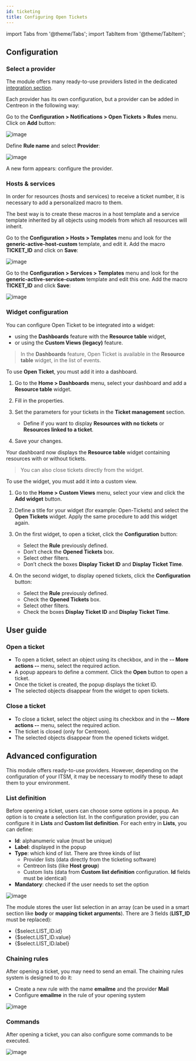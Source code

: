 ```yaml
---
id: ticketing
title: Configuring Open Tickets
---
```

import Tabs from '@theme/Tabs';
import TabItem from '@theme/TabItem';

## Configuration


### Select a provider

The module offers many ready-to-use providers listed in the dedicated [integration
section](../integrations/itsm/itsm-overview.md).

Each provider has its own configuration, but a provider
can be added in Centreon in the following way:

Go to the **Configuration > Notifications > Open Tickets > Rules** menu.
Click on **Add** button:

![image](../assets/alerts/open_tickets_add_provider_01.png)

Define **Rule name** and select **Provider**:

![image](../assets/alerts/open_tickets_add_provider_02.png)

A new form appears: configure the provider.

### Hosts & services

In order for resources (hosts and services) to receive a ticket number,
it is necessary to add a personalized macro to them.

The best way is to create these macros in a host template and a service
template inherited by all objects using models from which all resources
will inherit.

Go to the **Configuration > Hosts > Templates** menu and look for the
**generic-active-host-custom** template, and edit it. Add the macro
**TICKET\_ID** and click on **Save**:

![image](../assets/alerts/open_tickets_macro.png)

Go to the **Configuration > Services > Templates** menu and look for the
**generic-active-service-custom** template and edit this one. Add the
macro **TICKET\_ID** and click **Save**:

![image](../assets/alerts/open_tickets_macro.png)

### Widget configuration

You can configure Open Ticket to be integrated into a widget:
- using the **Dashboards** feature with the **Resource table** widget,
- or using the **Custom Views (legacy)** feature.

<Tabs groupId="sync">
<TabItem value="Dashboards" label="Dashboards">

> In the **Dashboards** feature, Open Ticket is available in the **Resource table** widget, in the list of events.

To use **Open Ticket**, you must add it into a dashboard.

1. Go to the **Home > Dashboards** menu, select your dashboard and add a **Resource table** widget.

2. Fill in the properties.

3. Set the parameters for your tickets in the **Ticket management** section.
   - Define if you want to display **Resources with no tickets** or **Resources linked to a ticket**.

4. Save your changes.

Your dashboard now displays the **Resource table** widget containing resources with or without tickets.

> You can also close tickets directly from the widget.

</TabItem>
<TabItem value="Custom Views (legacy)" label="Custom Views (legacy)">

To use the widget, you must add it into a custom view. 

1. Go to the **Home > Custom Views** menu, select your view and click the **Add widget**
button.

2. Define a title for your widget (for example: Open-Tickets) and select
the **Open Tickets** widget. Apply the same procedure to add this
widget again.

3. On the first widget, to open a ticket, click the **Configuration** button:
   - Select the **Rule** previously defined.
   - Don’t check the **Opened Tickets** box.
   - Select other filters.
   - Don’t check the boxes **Display Ticket ID** and **Display Ticket Time**.

4. On the second widget, to display opened tickets, click the
**Configuration** button:
   - Select the **Rule** previously defined.
   - Check the **Opened Tickets** box.
   - Select other filters.
   - Check the boxes **Display Ticket ID** and **Display Ticket Time**.

</TabItem>
</Tabs>

## User guide

### Open a ticket

- To open a ticket, select an object using its checkbox, and in the **-- More
actions --** menu, select the required action.
- A popup appears to define a comment. Click the **Open** button to open a ticket.
- Once the ticket is created, the popup displays the ticket ID.
- The selected objects disappear from the widget to open tickets.

### Close a ticket

- To close a ticket, select the object using its checkbox and in the **-- More
actions --** menu, select the required action.
- The ticket is closed (only for Centreon).
- The selected objects disappear from the opened tickets widget.

## Advanced configuration

This module offers ready-to-use providers. However, depending on the
configuration of your ITSM, it may be necessary to modify these to adapt
them to your environment.

### List definition

Before opening a ticket, users can choose some options in a popup. An
option is to create a selection list. In the configuration provider, you can
configure it in **Lists** and **Custom list definition**. For each entry in
**Lists**, you can define:

-   **Id**: alphanumeric value (must be unique)
-   **Label**: displayed in the popup
-   **Type**: which kind of list. There are three kinds of list
    -   Provider lists (data directly from the ticketing software)
    -   Centreon lists (like **Host group**)
    -   Custom lists (data from **Custom list definition** configuration.
        **Id** fields must be identical)
-   **Mandatory**: checked if the user needs to set the option

![image](../assets/alerts/open_ticket_advanced_list_01.png)

The module stores the user list selection in an array (can be used in
a smart section like **body** or **mapping ticket arguments**). There are 3
fields (**LIST\_ID** must be replaced):

-   {$select.LIST\_ID.id}
-   {$select.LIST\_ID.value}
-   {$select.LIST\_ID.label}

### Chaining rules

After opening a ticket, you may need to send an email. The chaining
rules system is designed to do it:

-   Create a new rule with the name **emailme** and the provider **Mail**
-   Configure **emailme** in the rule of your opening system

![image](../assets/alerts/open_ticket_advanced_chain_01.png)

### Commands

After opening a ticket, you can also configure some commands to be executed.

![image](../assets/alerts/open_ticket_advanced_cmd_01.png)
